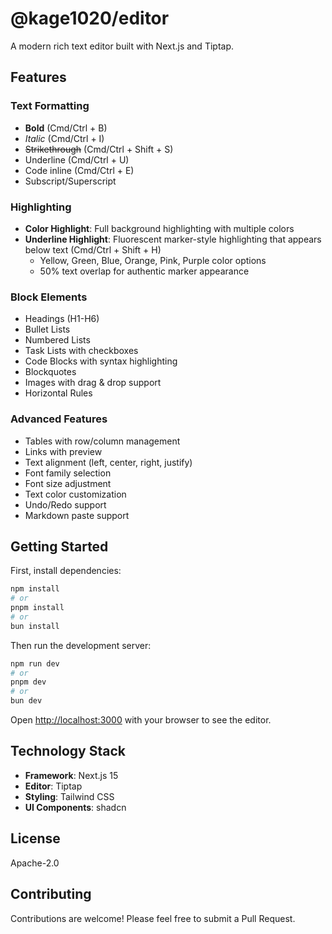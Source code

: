 # @kage1020/editor

A modern rich text editor built with Next.js and Tiptap.

## Features

### Text Formatting

- **Bold** (Cmd/Ctrl + B)
- *Italic* (Cmd/Ctrl + I)
- ~~Strikethrough~~ (Cmd/Ctrl + Shift + S)
- Underline (Cmd/Ctrl + U)
- Code inline (Cmd/Ctrl + E)
- Subscript/Superscript

### Highlighting

- **Color Highlight**: Full background highlighting with multiple colors
- **Underline Highlight**: Fluorescent marker-style highlighting that appears below text (Cmd/Ctrl + Shift + H)
  - Yellow, Green, Blue, Orange, Pink, Purple color options
  - 50% text overlap for authentic marker appearance

### Block Elements

- Headings (H1-H6)
- Bullet Lists
- Numbered Lists
- Task Lists with checkboxes
- Code Blocks with syntax highlighting
- Blockquotes
- Images with drag & drop support
- Horizontal Rules

### Advanced Features

- Tables with row/column management
- Links with preview
- Text alignment (left, center, right, justify)
- Font family selection
- Font size adjustment
- Text color customization
- Undo/Redo support
- Markdown paste support

## Getting Started

First, install dependencies:

```bash
npm install
# or
pnpm install
# or
bun install
```

Then run the development server:

```bash
npm run dev
# or
pnpm dev
# or
bun dev
```

Open [http://localhost:3000](http://localhost:3000) with your browser to see the editor.

## Technology Stack

- **Framework**: Next.js 15
- **Editor**: Tiptap
- **Styling**: Tailwind CSS
- **UI Components**: shadcn

## License

Apache-2.0

## Contributing

Contributions are welcome! Please feel free to submit a Pull Request.
